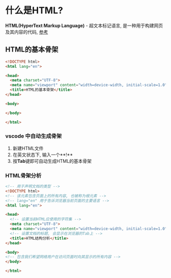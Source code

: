 # 什么是HTML?

**HTML(HyperText Markup Language)** - 超文本标记语言, 是一种用于构建网页及其内容的代码, [参考](./01-什么是HTML.html)

## HTML的基本骨架

```html
<!DOCTYPE html>
<html lang="en">

<head>
  <meta charset="UTF-8">
  <meta name="viewport" content="width=device-width, initial-scale=1.0">
  <title>HTML的基本骨架</title>
</head>

<body>

</body>

</html>
```

### vscode 中自动生成骨架

1. 新建HTML文件
2. 在英文状态下, 输入一个**!**
3. 按**Tab**键即可自动生成HTML的基本骨架

### HTML骨架分析

```html
<!-- 用于声明文档的类型 -->
<!DOCTYPE html>
<!-- 该元素包含页面上的所有内容, 也被称为根元素 -->
<!-- lang="en" 用于告诉浏览器当前页面的主要语言 -->
<html lang="en">

<head>
  <!-- 设置当前HTML应使用的字符集 -->
  <meta charset="UTF-8">
  <meta name="viewport" content="width=device-width, initial-scale=1.0">
  <!-- 设置文档的标题, 会显示在浏览器的Tab上 -->
  <title>HTML结构分析</title>
</head>

<body>
<!-- 包含我们希望网络用户在访问页面时向其显示的所有内容 -->
</body>

</html>
```